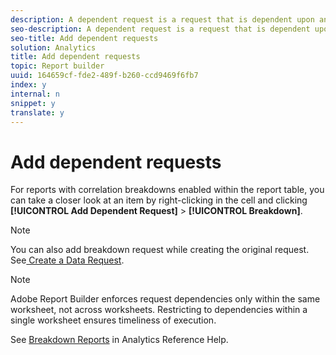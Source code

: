```yaml
---
description: A dependent request is a request that is dependent upon an existing request.
seo-description: A dependent request is a request that is dependent upon an existing request.
seo-title: Add dependent requests
solution: Analytics
title: Add dependent requests
topic: Report builder
uuid: 164659cf-fde2-489f-b260-ccd9469f6fb7
index: y
internal: n
snippet: y
translate: y
---
```


# Add dependent requests


<a id="section_D6725B6C432C400FB08CF4A0D527538E"></a>

For reports with correlation breakdowns enabled within the report table, you can take a closer look at an item by right-clicking in the cell and clicking **[!UICONTROL  Add Dependent Request]** > **[!UICONTROL  Breakdown]**. 
>[!NOTE]
>
>You can also add breakdown request while creating the original request. See[ Create a Data Request](../../../report_builder_bucket/data_requests/t_create_a_data_request.md#task_65B453C8F015429A8EA73A1B64025B6C). 



>[!NOTE]
>
>Adobe Report Builder enforces request dependencies only within the same worksheet, not across worksheets. Restricting to dependencies within a single worksheet ensures timeliness of execution.

See [ Breakdown Reports](http://marketing.adobe.com/resources/help/en_US/reference/index.html?f=breakdown) in Analytics Reference Help. 
